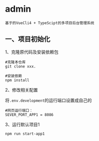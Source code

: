 # admin
`基于的VueCli4 + TypeScipt的多项目后台管理系统`

## 一、项目初始化
1、克隆原代码及安装依赖包
```
#克隆本仓库
git clone xxx.
```
```
#安装依赖
npm install
```
2、修改相关配置

将`.env.development`的运行端口设置成自己的
```
#网页运行端口：
SEVER_PORT_APP1 = 8086
```

3、运行默认项目1
```
npm run start-app1
```
